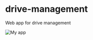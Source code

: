 # drive-management
Web app for drive management

<img src="/drive_management/extra/screen_shot.png" alt="My app"/>
